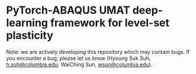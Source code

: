 # PyTorch-ABAQUS UMAT deep-learning framework for level-set plasticity

Note: we are actively developing this repository which may contain bugs. If you encounter a bug, please let us know (Hyoung Suk Suh, h.suh@columbia.edu; WaiChing Sun, wsun@columbia.edu).
